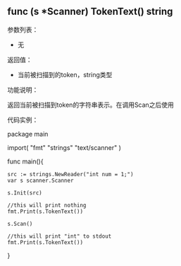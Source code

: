 ## func (s *Scanner) TokenText() string

参数列表：

- 无

返回值：

- 当前被扫描到的token，string类型

功能说明：

返回当前被扫描到token的字符串表示。在调用Scan之后使用

代码实例：

package main

import(
	"fmt"
	"strings"
	"text/scanner"
)

func main(){
	
	src := strings.NewReader("int num = 1;")
	var s scanner.Scanner

	s.Init(src)

	//this will print nothing
	fmt.Print(s.TokenText())

	s.Scan()

	//this will print "int" to stdout
	fmt.Print(s.TokenText())

}


